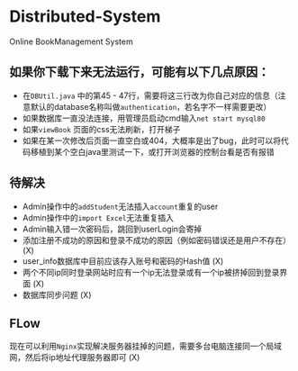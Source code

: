# Distributed-System
Online BookManagement System

## 如果你下载下来无法运行，可能有以下几点原因：
- 在`DBUtil.java` 中的第45 - 47行，需要将这三行改为你自己对应的信息（注意默认的database名称叫做`authentication`，若名字不一样需要更改）
- 如果数据库一直没法连接，用管理员启动cmd输入`net start mysql80`
- 如果`viewBook` 页面的css无法刷新，打开梯子
- 如果在某一次修改后页面一直空白或404，大概率是出了bug，此时可以将代码移植到某个空白java里测试一下，或打开浏览器的控制台看是否有报错

## 待解决
- Admin操作中的`addStudent`无法插入`account`重复的user
- Admin操作中的`import Excel`无法重复插入
- Admin输入错一次密码后，跳回到userLogin会寄掉
- 添加注册不成功的原因和登录不成功的原因（例如密码错误还是用户不存在）(X)
- user_info数据库中目前应该存入账号和密码的Hash值 (X)
- 两个不同ip同时登录网站时应有一个ip无法登录或有一个ip被挤掉回到登录界面 (X)
- 数据库同步问题 (X)

## FLow
现在可以利用`Nginx`实现解决服务器挂掉的问题，需要多台电脑连接同一个局域网，然后将ip地址代理服务器即可 (X)
